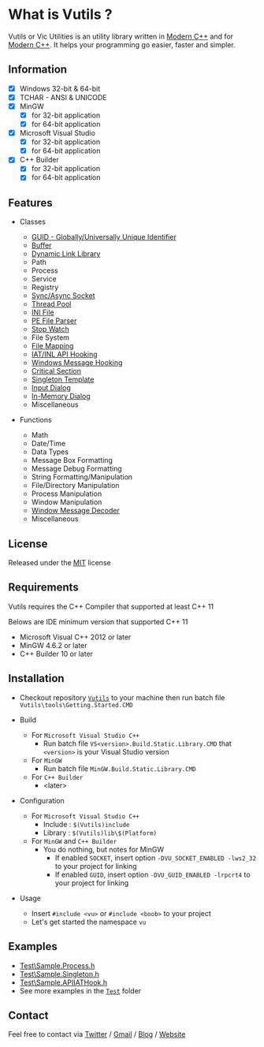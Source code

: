 # What is Vutils ?

Vutils or Vic Utilities is an utility library written in [Modern C++](http://modernescpp.com/index.php/what-is-modern-c) and for [Modern C++](http://modernescpp.com/index.php/what-is-modern-c).
It helps your programming go easier, faster and simpler.

## Information

- [x] Windows 32-bit & 64-bit
- [x] TCHAR - ANSI & UNICODE
- [x] MinGW
	- [x] for 32-bit application
	- [x] for 64-bit application
- [x] Microsoft Visual Studio
	- [x] for 32-bit application
	- [x] for 64-bit application
- [x] C++ Builder
	- [x] for 32-bit application
	- [x] for 64-bit application

## Features

* Classes
	* [GUID - Globally/Universally Unique Identifier](<https://en.wikipedia.org/wiki/Universally_unique_identifier>)
	* [Buffer](<https://www.google.com/search?q=buffer+class>)
	* [Dynamic Link Library](<https://docs.microsoft.com/en-us/windows/win32/dlls/using-run-time-dynamic-linking>)
	* Path
	* Process
	* Service
	* Registry
	* [Sync/Async Socket](<https://docs.plm.automation.siemens.com/content/pl4x/18.1/T4EA/en_US/Teamcenter_Gateway-Technical_Connectivity_Guide/synchronous_vs_asynchronous.html>)
	* [Thread Pool](<https://en.wikipedia.org/wiki/Thread_pool>)
	* [INI File](<https://en.wikipedia.org/wiki/INI_file>)
	* [PE File Parser](<https://en.wikipedia.org/wiki/Portable_Executable>)
	* [Stop Watch](<https://www.google.com/search?q=stopwatch+execution+time>)
	* File System
	* [File Mapping](<https://docs.microsoft.com/en-us/windows/win32/memory/file-mapping>)
	* [IAT/INL API Hooking](<https://en.wikipedia.org/wiki/Hooking>)
	* [Windows Message Hooking](<https://docs.microsoft.com/en-us/windows/win32/winmsg/hooks>)
	* [Critical Section](<https://en.wikipedia.org/wiki/Critical_section>)
	* [Singleton Template](<https://en.wikipedia.org/wiki/Singleton_pattern>)
	* [Input Dialog](<https://www.google.com/search?q=input+dialog&source=lnms&tbm=isch>)
	* [In-Memory Dialog](<https://docs.microsoft.com/en-us/cpp/mfc/using-a-dialog-template-in-memory>)
	* Miscellaneous

* Functions
	* Math
	* Date/Time
	* Data Types
	* Message Box Formatting
	* Message Debug Formatting
	* String Formatting/Manipulation
	* File/Directory Manipulation
	* Process Manipulation
	* Window Manipulation
	* [Window Message Decoder](<https://wiki.winehq.org/List_Of_Windows_Messages>)
	* Miscellaneous

## License

Released under the [MIT](LICENSE.md) license

## Requirements

Vutils requires the C++ Compiler that supported at least C++ 11

Belows are IDE minimum version that supported C++ 11

* Microsoft Visual C++ 2012 or later
* MinGW 4.6.2 or later
* C++ Builder 10 or later

## Installation

* Checkout repository [`Vutils`](<https://github.com/vic4key/Vutils.git>) to your machine then run batch file `Vutils\tools\Getting.Started.CMD`

* Build
	* For `Microsoft Visual Studio C++`
		* Run batch file `VS<version>.Build.Static.Library.CMD` that `<version>` is your Visual Studio version
	* For `MinGW`
		* Run batch file `MinGW.Build.Static.Library.CMD`
	* For `C++ Builder`
		* \<later\>

* Configuration
	* For `Microsoft Visual Studio C++`
		* Include : `$(Vutils)include`
		* Library : `$(Vutils)lib\$(Platform)`
	* For `MinGW` and `C++ Builder`
		* You do nothing, but notes for MinGW
			* If enabled `SOCKET`, insert option `-DVU_SOCKET_ENABLED -lws2_32` to your project for linking
			* If enabled `GUID`, insert option `-DVU_GUID_ENABLED -lrpcrt4` to your project for linking

* Usage
	* Insert `#include <vu>` or `#include <boob>` to your project
	* Let's get started the namespace `vu`

## Examples

* [Test\Sample.Process.h](Test/Sample.Process.h)
* [Test\Sample.Singleton.h](Test/Sample.Singleton.h)
* [Test\Sample.APIIATHook.h](Test/Sample.APIIATHook.h)
* See more examples in the [`Test`](Test) folder

## Contact
Feel free to contact via [Twitter](https://twitter.com/vic4key) / [Gmail](mailto:vic4key@gmail.com) / [Blog](https://blog.vic.onl/) / [Website](https://vic.onl/)